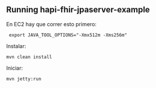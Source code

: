 ## Running hapi-fhir-jpaserver-example 

En EC2 hay que correr esto primero:
```
 export JAVA_TOOL_OPTIONS="-Xmx512m -Xms256m"
```
Instalar:
```
mvn clean install
```
Iniciar:
```
mvn jetty:run
```
